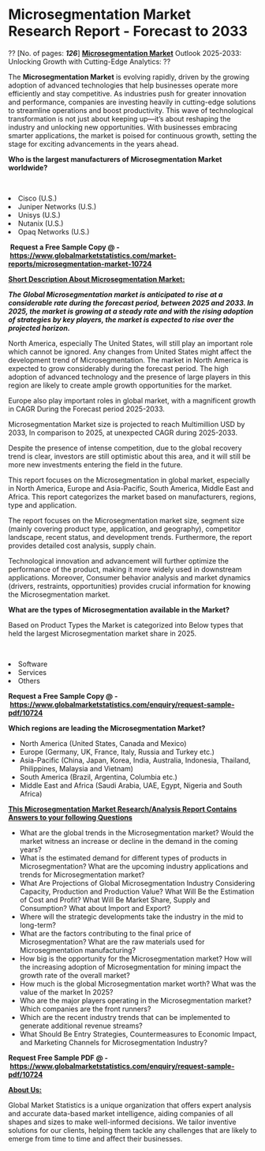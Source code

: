<H1>Microsegmentation Market Research Report - Forecast to 2033</H1><p>?? [No. of pages:&nbsp;<strong><em>126</em></strong>]&nbsp;<strong><a href="https://www.globalmarketstatistics.com/market-reports/microsegmentation-market-10724">Microsegmentation&nbsp;Market</a></strong>&nbsp;Outlook 2025-2033: Unlocking Growth with Cutting-Edge Analytics: ??</p><p>The <strong>Microsegmentation Market</strong> is evolving rapidly, driven by the growing adoption of advanced technologies that help businesses operate more efficiently and stay competitive. As industries push for greater innovation and performance, companies are investing heavily in cutting-edge solutions to streamline operations and boost productivity. This wave of technological transformation is not just about keeping up&mdash;it&rsquo;s about reshaping the industry and unlocking new opportunities. With businesses embracing smarter applications, the market is poised for continuous growth, setting the stage for exciting advancements in the years ahead.</p><p><strong>Who is the largest manufacturers of Microsegmentation Market worldwide?</strong></p><p>&nbsp;<li>Cisco (U.S.)<li> Juniper Networks (U.S.)<li> Unisys (U.S.)<li> Nutanix (U.S.)<li> Opaq Networks (U.S.)</p><p>&nbsp;<strong>Request a Free Sample Copy @ -&nbsp;<a href="https://www.globalmarketstatistics.com/market-reports/microsegmentation-market-10724">https://www.globalmarketstatistics.com/market-reports/microsegmentation-market-10724</a></strong></p><p><strong><u>Short Description About Microsegmentation Market:</u></strong></p><p><strong><em>The Global Microsegmentation market is anticipated to rise at a considerable rate during the forecast period, between 2025 and 2033. In 2025, the market is growing at a steady rate and with the rising adoption of strategies by key players, the market is expected to rise over the projected horizon.</em></strong></p><p>North America, especially The United States, will still play an important role which cannot be ignored. Any changes from United States might affect the development trend of Microsegmentation. The market in North America is expected to grow considerably during the forecast period. The high adoption of advanced technology and the presence of large players in this region are likely to create ample growth opportunities for the market.</p><p>Europe also play important roles in global market, with a magnificent growth in CAGR During the Forecast period 2025-2033.</p><p>Microsegmentation Market size is projected to reach Multimillion USD by 2033, In comparison to 2025, at unexpected CAGR during 2025-2033.</p><p>Despite the presence of intense competition, due to the global recovery trend is clear, investors are still optimistic about this area, and it will still be more new investments entering the field in the future.</p><p>This report focuses on the Microsegmentation in global market, especially in North America, Europe and Asia-Pacific, South America, Middle East and Africa. This report categorizes the market based on manufacturers, regions, type and application.</p><p>The report focuses on the Microsegmentation market size, segment size (mainly covering product type, application, and geography), competitor landscape, recent status, and development trends. Furthermore, the report provides detailed cost analysis, supply chain.</p><p>Technological innovation and advancement will further optimize the performance of the product, making it more widely used in downstream applications. Moreover, Consumer behavior analysis and market dynamics (drivers, restraints, opportunities) provides crucial information for knowing the Microsegmentation market.</p><p><strong>What are the types of Microsegmentation available in the Market?</strong></p><p>Based on Product Types the Market is categorized into Below types that held the largest Microsegmentation market share in 2025.</p><p>&nbsp;<li>Software<li> Services<li> Others&nbsp;</p><p><strong>Request a Free Sample Copy @ -&nbsp;<a href="https://www.globalmarketstatistics.com/enquiry/request-sample-pdf/10724">https://www.globalmarketstatistics.com/enquiry/request-sample-pdf/10724</a></strong></p><p><strong>Which regions are leading the Microsegmentation Market?</strong></p><ul><li>North America (United States, Canada and Mexico)</li><li>Europe (Germany, UK, France, Italy, Russia and Turkey etc.)</li><li>Asia-Pacific (China, Japan, Korea, India, Australia, Indonesia, Thailand, Philippines, Malaysia and Vietnam)</li><li>South America (Brazil, Argentina, Columbia etc.)</li><li>Middle East and Africa (Saudi Arabia, UAE, Egypt, Nigeria and South Africa)</li></ul><p><strong><u>This Microsegmentation Market Research/Analysis Report Contains Answers to your following Questions</u></strong></p><ul><li>What are the global trends in the Microsegmentation market? Would the market witness an increase or decline in the demand in the coming years?</li><li>What is the estimated demand for different types of products in Microsegmentation? What are the upcoming industry applications and trends for Microsegmentation market?</li><li>What Are Projections of Global Microsegmentation Industry Considering Capacity, Production and Production Value? What Will Be the Estimation of Cost and Profit? What Will Be Market Share, Supply and Consumption? What about Import and Export?</li><li>Where will the strategic developments take the industry in the mid to long-term?</li><li>What are the factors contributing to the final price of Microsegmentation? What are the raw materials used for Microsegmentation manufacturing?</li><li>How big is the opportunity for the Microsegmentation market? How will the increasing adoption of Microsegmentation for mining impact the growth rate of the overall market?</li><li>How much is the global Microsegmentation market worth? What was the value of the market In 2025?</li><li>Who are the major players operating in the Microsegmentation market? Which companies are the front runners?</li><li>Which are the recent industry trends that can be implemented to generate additional revenue streams?</li><li>What Should Be Entry Strategies, Countermeasures to Economic Impact, and Marketing Channels for Microsegmentation Industry?</li></ul><p><strong>Request Free Sample PDF @ -&nbsp;<a href="https://www.globalmarketstatistics.com/enquiry/request-sample-pdf/10724">https://www.globalmarketstatistics.com/enquiry/request-sample-pdf/10724</a></strong></p><p><strong><u>About Us:</u></strong></p><p>Global Market Statistics&nbsp;is a unique organization that offers expert analysis and accurate data-based market intelligence, aiding companies of all shapes and sizes to make well-informed decisions. We tailor inventive solutions for our clients, helping them tackle any challenges that are likely to emerge from time to time and affect their businesses.</p>
